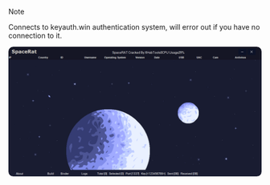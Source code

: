 > [!NOTE]  
> Connects to keyauth.win authentication system, will error out if you have no connection to it.

![Screenshot](https://raw.githubusercontent.com/Cryakl/Ultimate-RAT-Collection/refs/heads/main/XWorm/Mods/Space%20RAT/Screenshot.png)
